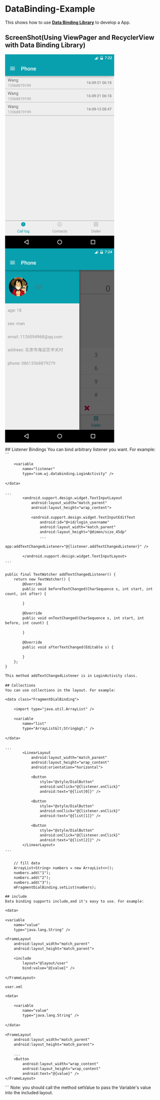 # DataBinding-Example
This shows how to use **[Data Binding Library](https://developer.android.com/topic/libraries/data-binding/index.html)** to develop a App.

## ScreenShot(Using ViewPager and RecyclerView with Data Binding Library)
<div>
<p>
<img src="./ScreenShot/device-2016-09-21-152330.png" width = "360" height = "640" alt="Using ViewPager and RecyclerView with Data Binding Library" align="left" />
<img src="./ScreenShot/device-2016-09-21-152432.png" width = "360" height = "640" alt="Using ViewPager and RecyclerView with Data Binding Library" align="center" />
</p>
</div>
        
        
<p></p>
## Listener Bindings
You can bind arbitrary listener you want. For example:
```
    <data class="UserBinding">

        <variable
            name="listener"
            type="com.wj.databinding.LoginActivity" />

    </data>
    
    ...
            <android.support.design.widget.TextInputLayout
                android:layout_width="match_parent"
                android:layout_height="wrap_content">

                <android.support.design.widget.TextInputEditText
                    android:id="@+id/login_username"
                    android:layout_width="match_parent"
                    android:layout_height="@dimen/size_45dp"
                    ...
                    app:addTextChangedListener="@{listener.addTextChangedListener}" />

            </android.support.design.widget.TextInputLayout>
    ...
```

```
    public final TextWatcher addTextChangedListener() {
        return new TextWatcher() {
            @Override
            public void beforeTextChanged(CharSequence s, int start, int count, int after) {

            }

            @Override
            public void onTextChanged(CharSequence s, int start, int before, int count) {

            }

            @Override
            public void afterTextChanged(Editable s) {
                
            }
        };
    }
```
This method addTextChangedListener is in LoginActivity class.

## Collections
You can use collections in the layout. For example:
```
    <data class="FragmentDialBinding">

        <import type="java.util.ArrayList" />
        
        <variable
            name="list"
            type="ArrayList&lt;String&gt;" />
        
    </data>
    
    ...
            <LinearLayout
                android:layout_width="match_parent"
                android:layout_height="wrap_content"
                android:orientation="horizontal">

                <Button
                    style="@style/DialButton"
                    android:onClick="@{listener.onClick}"
                    android:text="@{list[0]}" />

                <Button
                    style="@style/DialButton"
                    android:onClick="@{listener.onClick}"
                    android:text="@{list[1]}" />

                <Button
                    style="@style/DialButton"
                    android:onClick="@{listener.onClick}"
                    android:text="@{list[2]}" />
            </LinearLayout>
    ...
```
```
        // fill data
        ArrayList<String> numbers = new ArrayList<>();
        numbers.add("1");
        numbers.add("2");
        numbers.add("3");
        mFragmentDialBinding.setList(numbers);
```
## include
Data binding supports include,and it's easy to use. For example:
```
<?xml version="1.0" encoding="utf-8"?>
<layout xmlns:android="http://schemas.android.com/apk/res/android"
    xmlns:bind="http://schemas.android.com/apk/res-auto">

    <data>

    <variable
        name="value"
        type="java.lang.String" />

</data>

    <FrameLayout
        android:layout_width="match_parent"
        android:layout_height="match_parent">

        <include
            layout="@layout/user"
            bind:value="@{value}" />

    </FrameLayout>
</layout>

```
user.xml
```
<?xml version="1.0" encoding="utf-8"?>
<layout xmlns:android="http://schemas.android.com/apk/res/android"
    xmlns:app="http://schemas.android.com/apk/res-auto">

    <data>

        <variable
            name="value"
            type="java.lang.String" />

    </data>

    <FrameLayout
        android:layout_width="match_parent"
        android:layout_height="match_parent">

        ...
        <Button
            android:layout_width="wrap_content"
            android:layout_height="wrap_content"
            android:text="@{value}" />
    </FrameLayout>


</layout>
```
Note: you should call the method setValue to pass the Variable's value into the included layout.



